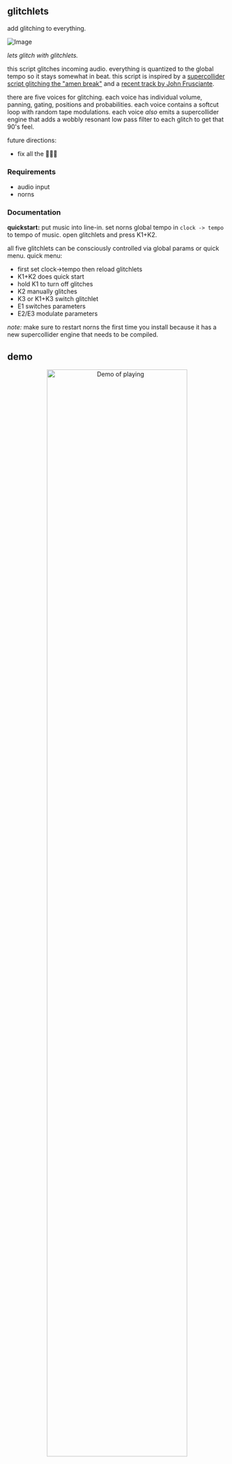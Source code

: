 
## glitchlets

add glitching to everything.

![Image](https://user-images.githubusercontent.com/6550035/95544203-52eb2100-09af-11eb-8cce-6699f4ccd043.gif)

*lets glitch with glitchlets.*                                                         

this script glitches incoming audio. everything is quantized to the global tempo so it stays somewhat in beat. this script is inspired by a [supercollider script glitching the "amen break"](https://sccode.org/1-1e) and a [recent track by John Frusciante](https://www.youtube.com/watch?v=1q8Yf-vlZg4).

there are five voices for glitching. each voice has individual volume, panning, gating, positions and probabilities. each voice contains a softcut loop with random tape modulations. each voice *also* emits a  supercollider engine that adds a wobbly resonant low pass filter to each glitch to get that 90's feel.

future directions:

- fix all the 🐛🐛🐛

### Requirements

- audio input
- norns

### Documentation

**quickstart:** put music into line-in. set norns global tempo in `clock -> tempo` to tempo of music. open glitchlets and press K1+K2.

all five glitchlets can be consciously controlled via global params or quick menu. quick menu:

- first set clock->tempo then reload glitchlets
- K1+K2 does quick start
- hold K1 to turn off glitches
- K2 manually glitches
- K3 or K1+K3 switch glitchlet
- E1 switches parameters
- E2/E3 modulate parameters

*note:* make sure to restart norns the first time you install because it has a new supercollider engine that needs to be compiled.

## demo 

<p align="center"><a href="https://www.instagram.com/p/CGPwhuxBsFG/"><img src="https://user-images.githubusercontent.com/6550035/95760321-b9966600-0c5f-11eb-82a3-e3d95ec3c2d1.png" alt="Demo of playing" width=80%></a></p>

<p align="center"><a href="https://www.instagram.com/p/CGG1TPdhdCO/"><img src="https://user-images.githubusercontent.com/6550035/95542191-f89b9180-09a9-11eb-8aac-0f7963cf4135.png" alt="Demo of playing" width=80%></a></p>

## my other norns

- [barcode](https://github.com/schollz/barcode): replays a buffer six times, at different levels & pans & rates & positions, modulated by lfos on every parameter.
- [blndr](https://github.com/schollz/blndr): a quantized delay with time morphing
- [clcks](https://github.com/schollz/clcks): a tempo-locked repeater
- [oooooo](https://github.com/schollz/oooooo): digital tape loops
- [piwip](https://github.com/schollz/piwip): play instruments while instruments play.

## license 

mit 



